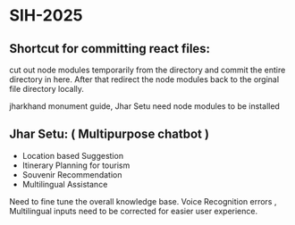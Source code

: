 # SIH-2025
## Shortcut for committing react files: 
cut out node modules temporarily from the directory and commit the entire directory in here. After that redirect the node modules back to the orginal file directory locally. 


jharkhand monument guide, Jhar Setu need node modules to be installed

## Jhar Setu: ( Multipurpose chatbot )
- Location based Suggestion
- Itinerary Planning for tourism
- Souvenir Recommendation
- Multilingual Assistance 


Need to fine tune the overall knowledge base. Voice Recognition errors , Multilingual inputs need to be corrected for easier user experience. 

